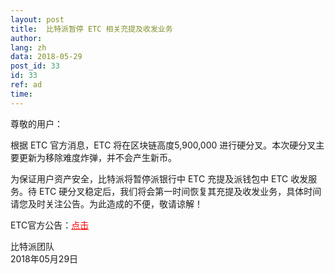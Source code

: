 ```yaml
---
layout: post
title:  比特派暂停 ETC 相关充提及收发业务
author: 
lang: zh
data: 2018-05-29
post_id: 33
id: 33
ref: ad
time: 
---
```


尊敬的用户：


根据 ETC 官方消息，ETC 将在区块链高度5,900,000 进行硬分叉。本次硬分叉主要更新为移除难度炸弹，并不会产生新币。


为保证用户资产安全，比特派将暂停派银行中 ETC 充提及派钱包中 ETC 收发服务。待 ETC 硬分叉稳定后，我们将会第一时间恢复其充提及收发业务，具体时间请您及时关注公告。为此造成的不便，敬请谅解！

ETC官方公告：<a href="https://ethereumclassic.github.io/blog/2018-03-12-etc-roundup/" target="_blank" style="color:red">点击</a>


比特派团队<br/>
2018年05月29日
